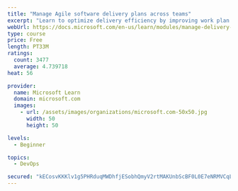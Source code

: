 ```yaml
---
title: "Manage Agile software delivery plans across teams"
excerpt: "Learn to optimize delivery efficiency by improving work plan visibility across teams."
webUrl: https://docs.microsoft.com/en-us/learn/modules/manage-delivery-plans/
type: course
price: Free
length: PT33M
ratings:
  count: 3477
  average: 4.739718
heat: 56

provider:
  name: Microsoft Learn
  domain: microsoft.com
  images:
    - url: /assets/images/organizations/microsoft.com-50x50.jpg
      width: 50
      height: 50

levels:
  - Beginner

topics:
  - DevOps

secured: "kECosvKKKlv1g5PHRduqMWDhfjESobhQmyV2rtMAKUnbScBF0L0E7eNRMVCqLTPbmLkmGGhD7q9LZ84LBlyy2znSy10E0a8APys+ykQHzY7XPjAczqhaflayie/nZ69+lVzO7tK/0gEO4TTZwQzhOb2zAFL9TqMguMYGTC8QnlETj58+tKm1ApGipJEBYNu+PXjI9rBcqIWkzyedd5Rc5viG4O6tXrc9PJRe319kju5SJt2QV8yOo85MVXZ9h7beAh1ZhdiOI8oJK3/VOdhxZR5gYQzPugIIsIjFKj9BUJUokwk+qeD0KISuN0aHrimP5rXUPtJcAAVg3SDk/HCJSvb26102rI9KRd0ejEq8dph9wSI/Girp3+CLOdKn2U9lYRYAZBEezwcjFysMs5DqxtDCNo5jTYEkVJYnv4yG/aE=;6kuELHPAmxjjhBYnlanfbA=="
---
```


